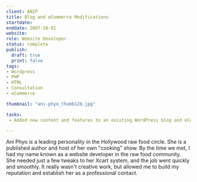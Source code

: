 ```yaml
---
client: ANIP
title: Blog and eCommerce Modifications
startdate: 
enddate: 2007-10-01
website: 
role: Website Developer
status: complete
publish: 
  draft: true
  print: false
tags:
- Wordpress
- PHP
- HTML
- Consultation
- eCommerce

thumbnail: "ani-phyo_thumb128.jpg"

tasks: 
 - Added new content and features to an existing WordPress blog and eCommerce website. 

---
```


Ani Phyo is a leading personality in the Hollywood raw food circle. She is a published author and host of her own "cooking" show. By the time we met, I had my name known as a website developer in the raw food community. She needed just a few tweaks to her Xcart system, and the job went quickly and smoothly. It really wasn't creative work, but allowed me to build my reputation and establish her as a professional contact.
